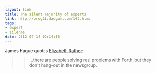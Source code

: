 ```yaml
---
layout: link
title: The silent majority of experts
link: http://prog21.dadgum.com/143.html
tags: 
- expert
- silence
date: 2012-07-14 09:14:58
---
```


James Hague quotes [Elizabeth Rather](http://www.forth.com/resources/evolution/):

>> ...there are people solving real problems with Forth, but they don't hang-out in the newsgroup.

